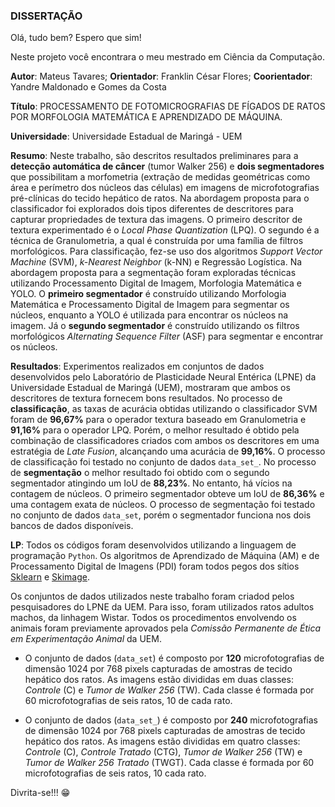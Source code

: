 ### DISSERTAÇÃO

Olá, tudo bem? Espero que sim! 

Neste projeto você encontrara o meu mestrado em Ciência da Computação.

**Autor**: $\text{Mateus Tavares}$;
**Orientador**: $\text{Franklin César Flores}$;
**Coorientador**: $\text{Yandre Maldonado e Gomes da Costa}$

**Título**: PROCESSAMENTO DE FOTOMICROGRAFIAS DE FÍGADOS DE RATOS POR MORFOLOGIA MATEMÁTICA E APRENDIZADO DE MÁQUINA.

**Universidade**: Universidade Estadual de Maringá - UEM

**Resumo**: Neste trabalho, são descritos resultados preliminares para a **detecção automática de câncer** (tumor Walker 256) e **dois segmentadores** que possibilitam a morfometria (extração de medidas geométricas como área e perímetro dos núcleos das células) em imagens de microfotografias pré-clínicas do tecido hepático de ratos. Na abordagem proposta para o classificador foi explorados dois tipos diferentes de descritores para capturar propriedades de textura das imagens. O primeiro descritor de textura experimentado é o _Local Phase Quantization_ (LPQ). O segundo é a técnica de Granulometria, a qual é construída por uma família de filtros morfológicos. Para classificação, fez-se uso dos algoritmos _Support Vector Machine_ (SVM), _k-Nearest Neighbor_ (k-NN) e Regressão Logística. Na abordagem proposta para a segmentação foram exploradas técnicas utilizando Processamento Digital de Imagem, Morfologia Matemática e YOLO. O **primeiro segmentador** é construído utilizando Morfologia Matemática e Processamento Digital de Imagem para segmentar os núcleos, enquanto a YOLO é utilizada para encontrar os núcleos na imagem. Já o **segundo segmentador** é construído utilizando os filtros morfológicos _Alternating Sequence Filter_ (ASF) para segmentar e encontrar os núcleos. 

**Resultados**: Experimentos realizados em conjuntos de dados desenvolvidos pelo Laboratório de Plasticidade Neural Entérica (LPNE) da Universidade Estadual de Maringá (UEM), mostraram que ambos os descritores de textura fornecem bons resultados. No processo de **classificação**, as taxas de acurácia obtidas utilizando o classificador SVM foram de **96,67%** para o operador textura baseado em Granulometria e **91,16%** para o operador LPQ. Porém, o melhor resultado é obtido pela combinação de classificadores criados com ambos os descritores em uma estratégia de _Late Fusion_, alcançando uma acurácia de **99,16%**. O processo de classificação foi testado no conjunto de dados `data_set_`. No processo de **segmentação** o melhor resultado foi obtido com o segundo segmentador atingindo um IoU de **88,23%**. No entanto, há vícios na contagem de núcleos. O primeiro segmentador obteve um IoU de **86,36%** e uma contagem exata de núcleos. O processo de segmentação foi testado no conjunto de dados `data_set`, porém o segmentador funciona nos dois bancos de dados disponíveis. 

**LP**: Todos os códigos foram desenvolvidos utilizando a linguagem de programação `Python`. Os algoritmos de Aprendizado de Máquina (AM) e de Processamento Digital de Imagens (PDI) foram todos pegos dos sítios [Sklearn](https://scikit-learn.org/stable/) e [Skimage](https://scikit-image.org/).

Os conjuntos de dados utilizados neste trabalho foram criadod pelos pesquisadores do LPNE da UEM. Para isso, foram utilizados ratos adultos machos, da linhagem Wistar. Todos os procedimentos envolvendo os animais foram previamente aprovados pela _Comissão Permanente de Ética em Experimentação Animal_ da UEM.

* O conjunto de dados (`data_set`) é composto por **120** microfotografias de dimensão 1024 por 768 pixels capturadas de amostras de tecido hepático dos ratos. As imagens estão divididas em duas classes: *Controle* (C) e *Tumor de Walker 256* (TW). Cada classe é formada por 60 microfotografias de seis ratos, 10 de cada rato.

* O conjunto de dados (`data_set_`) é composto por **240** microfotografias de dimensão 1024 por 768 pixels capturadas de amostras de tecido hepático dos ratos. As imagens estão divididas em quatro classes: *Controle* (C),  *Controle Tratado* (CTG), *Tumor de Walker 256* (TW) e *Tumor de Walker 256 Tratado* (TWGT). Cada classe é formada por 60 microfotografias de seis ratos, 10 cada rato.

$\text{Divrita-se!!!}$ 😁
